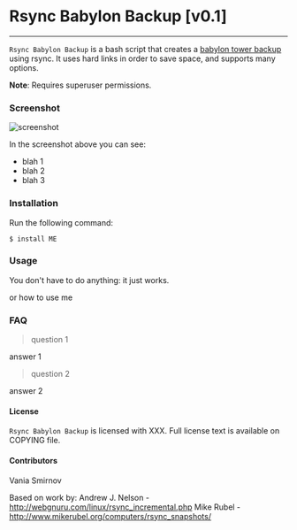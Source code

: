 # Rsync Babylon Backup [v0.1]
***


`Rsync Babylon Backup` is a bash script that creates a [babylon tower backup](http://en.wikipedia.org/wiki/Backup_rotation_scheme#Grandfather-father-son) using 
rsync. It uses hard links in order to save space, and supports many options.


**Note**: Requires superuser permissions.

### Screenshot

![screenshot]()

In the screenshot above you can see:

* blah 1
* blah 2
* blah 3


### Installation

Run the following command:

    $ install ME

### Usage

You don't have to do anything: it just works.

or how to use me


### FAQ

> question 1

answer 1

> question 2

answer 2


#### License

`Rsync Babylon Backup` is licensed with XXX. Full license text is
available on COPYING file.

#### Contributors
Vania Smirnov

Based on work by:
Andrew J. Nelson - http://webgnuru.com/linux/rsync_incremental.php
Mike Rubel - http://www.mikerubel.org/computers/rsync_snapshots/

